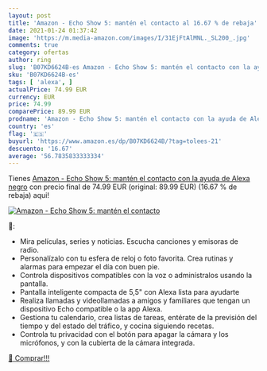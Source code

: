 ```yaml
---
layout: post
title: 'Amazon - Echo Show 5: mantén el contacto al 16.67 % de rebaja'
date: 2021-01-24 01:37:42
image: 'https://m.media-amazon.com/images/I/31EjFtAlMNL._SL200_.jpg'
comments: true
category: ofertas
author: ring
slug: 'B07KD6624B-es Amazon - Echo Show 5: mantén el contacto con la ayuda de...'
sku: 'B07KD6624B-es'
tags: [ 'alexa', ]
actualPrice: 74.99 EUR
currency: EUR
price: 74.99
comparePrice: 89.99 EUR
prodname: 'Amazon - Echo Show 5: mantén el contacto con la ayuda de Alexa  negro'
country: 'es'
flag: '🇪🇸'
buyurl: 'https://www.amazon.es/dp/B07KD6624B/?tag=tolees-21'
descuento: '16.67'
average: '56.7835833333334'
---
```


Tienes [Amazon - Echo Show 5: mantén el contacto con la ayuda de Alexa  negro](https://www.amazon.es/dp/B07KD6624B/?tag=tolees-21) con precio final de  74.99 EUR (original: 89.99 EUR) (16.67 %  de rebaja) aqui!

[![Amazon - Echo Show 5: mantén el contacto](https://m.media-amazon.com/images/I/31EjFtAlMNL._SL200_.jpg)](https://www.amazon.es/dp/B07KD6624B/?tag=tolees-21)

🔎:

- Mira películas, series y noticias. Escucha canciones y emisoras de radio.
- Personalízalo con tu esfera de reloj o foto favorita. Crea rutinas y alarmas para empezar el día con buen pie.
- Controla dispositivos compatibles con la voz o adminístralos usando la pantalla.
- Pantalla inteligente compacta de 5,5" con Alexa lista para ayudarte
- Realiza llamadas y videollamadas a amigos y familiares que tengan un dispositivo Echo compatible o la app Alexa.
- Gestiona tu calendario, crea listas de tareas, entérate de la previsión del tiempo y del estado del tráfico, y cocina siguiendo recetas.
- Controla tu privacidad con el botón para apagar la cámara y los micrófonos, y con la cubierta de la cámara integrada.

[🛒 Comprar!!!](https://www.amazon.es/dp/B07KD6624B/?tag=tolees-21)
